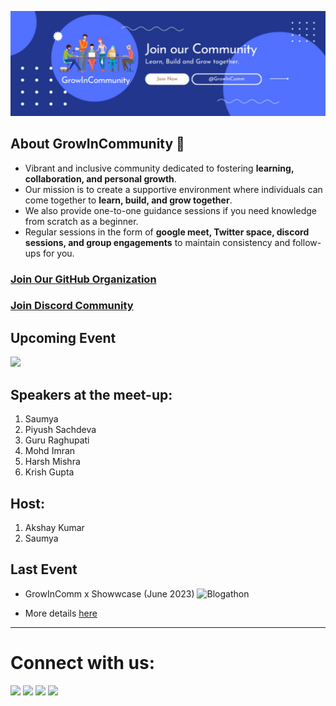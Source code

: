 ![.](https://github.com/GrowInCommunity/Branding/blob/main/Assets/Banner-coverphoto.jpg)
## About GrowInCommunity 🚀
* Vibrant and inclusive community dedicated to fostering **learning, collaboration, and personal growth**.
* Our mission is to create a supportive environment where individuals can come together to **learn, build, and grow together**.
* We also provide one-to-one guidance sessions if you need knowledge from scratch as a beginner.
* Regular sessions in the form of **google meet, Twitter space, discord sessions, and group engagements** to maintain consistency and follow-ups for you.

### [Join Our GitHub Organization]( https://github.com/GrowInCommunity/support/issues/new?assignees=&labels=Invite+me+to+the+organization&projects=&template=invitation.yml&title=Please+invite+me+to+the+GitHub+Community+Organization)
### [Join Discord Community](https://discord.gg/m5anDXXF)

## Upcoming Event
![](https://github.com/GrowInCommunity/.github/assets/114390890/27728860-8d50-408b-9416-407b584e3abe)

## Speakers at the meet-up:
1. Saumya
2. Piyush Sachdeva
3. Guru Raghupati
4. Mohd Imran
5. Harsh Mishra
6. Krish Gupta

## Host:
1. Akshay Kumar
2. Saumya

## Last Event
* GrowInComm x Showwcase (June 2023)
![Blogathon](https://twitter.com/GrowInComm/status/1668158321881219073?s=20) 

* More details [here]( https://twitter.com/GrowInComm/status/1667473287440658433?s=20)

---

# Connect with us:

<a href="https://discord.gg/phGgmbydXm"><img src="https://img.icons8.com/color/2x/discord--v2.png" height="60px"></img></a>
<a href="https://github.com/GrowInCommunity"><img src="https://user-images.githubusercontent.com/91791257/235086411-9ec7aa5e-c095-44ce-b9e6-57b3bc3fead2.png" height="60px"></img></a>
<a href="https://twitter.com/GrowInComm"><img src="https://user-images.githubusercontent.com/91791257/235086530-ee5255ba-6a47-464c-8830-7ca0388b373d.png" height="60px"></img></a>
<a href="https://www.linkedin.com/company/growincommunity/?viewAsMember=true"><img src="https://img.icons8.com/fluency/2x/linkedin.png" height="60px"></img></a>
